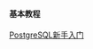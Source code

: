 #### 基本教程
[PostgreSQL新手入门](http://www.ruanyifeng.com/blog/2013/12/getting_started_with_postgresql.html)  
